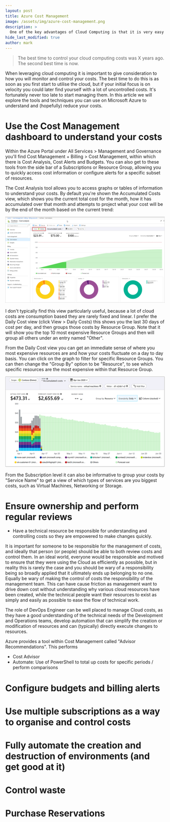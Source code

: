 ```yaml
---
layout: post
title: Azure Cost Management
image: /assets/img/azure-cost-management.png
description: >
  One of the key advantages of Cloud Computing is that it is very easy to start deploying and using resources. However without careful management costs can quickly escalate. This article explores some of the ways in which Azure empowers you to monitor and control costs.
hide_last_modified: true
author: mark
---
```


> The best time to control your cloud computing costs was X years ago. The second best time is now.

When leveraging cloud computing it is important to give consideration to how you will monitor and control your costs. The best time to do this is as soon as you first start to utilise the cloud, but if your initial focus is on velocity you could later find yourself with a lot of uncontrolled costs. It's fortunately never too late to start managing them. In this article we will explore the tools and techniques you can use on Microsoft Azure to understand and (hopefully) reduce your costs.

# Use the Cost Management dashboard to understand your costs

Within the Azure Portal under All Services > Management and Governance you'll find Cost Management + Billing > Cost Management, within which there is Cost Analysis, Cost Alerts and Budgets. You can also get to these tools from the side bar of a Subscriptions or Resource Group, allowing you to quickly access cost information or configure alerts for a specific subset of resources.

The Cost Analysis tool allows you to access graphs or tables of information to understand your costs. By default you're shown the Accumulated Costs view, which shows you the current total cost for the month, how it has accumulated over that month and attempts to project what your cost will be by the end of the month based on the current trend:

![Azure Cost Management Portal](/assets/img/azure-cost-analysis.png)

I don't typically find this view particularly useful, because a lot of cloud costs are consumption based they are rarely fixed and linear. I prefer the Daily Cost view (click View > Daily Costs) this shows you the last 30 days of cost per day, and then groups those costs by Resource Group. Note that it will show you the top 10 most expensive Resource Groups and then will group all others under an entry named "Other".

From the Daily Cost view you can get an immediate sense of where you most expensive resources are and how your costs fluctuate on a day to day basis. You can click on the graph to filter for specific Resource Groups. You can then change the "Group By" option to be "Resource", to see which specific resources are the most expensive within that Resource Group. 

![Azure Cost Management Portal Daily Costs](/assets/img/azure-cost-analysis-daily.png)

From the Subscription level it can also be informative to group your costs by "Service Name" to get a view of which types of services are you biggest costs, such as Virtual Machines, Networking or Storage.

# Ensure ownership and perform regular reviews

- Have a technical resource be responsible for understanding and controlling costs so they are empowered to make changes quickly.

It is important for someone to be responsible for the management of costs, and ideally that person (or people) should be able to both review costs and control them. In an ideal world, everyone would be responsible and motived to ensure that they were using the Cloud as efficiently as possible, but in reality this is rarely the case and you should be wary of a responsibility being so broadly applied that it ultimately ends up belonging to no one. Equally be wary of making the control of costs the responsibility of the management team. This can have cause friction as management want to drive down cost without understanding why various cloud resources have been created, while the technical people want their resources to exist as simply and easily as possible to ease the flow of technical work.

The role of DevOps Engineer can be well placed to manage Cloud costs, as they have a good understanding of the technical needs of the Development and Operations teams, develop automation that can simplify the creation or modification of resources and can (typically) directly execute changes to resources.

Azure provides a tool within Cost Management called "Advisor Recommendations". This performs 

- Cost Advisor
- Automate: Use of PowerShell to total up costs for specific periods / perform comparisons

# Configure budgets and billing alerts



# Use multiple subscriptions as a way to organise and control costs



# Fully automate the creation and destruction of environments (and get good at it)



# Control waste



# Purchase Reservations

